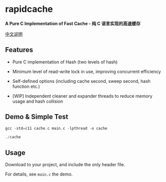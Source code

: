 # rapidcache
**A Pure C Implementation of Fast Cache - 纯 C 语言实现的高速缓存**

[中文说明](/README_CN.md)

## Features

- Pure C implementation of Hash (two levels of hash) 

- Minimum level of read-write lock in use, improving concurrent efficiency 

- Self-defined options (including cache second, sweep second, hash function etc.)

- [WIP] Independent cleaner and expander threads to reduce memory usage and hash collision


## Demo & Simple Test

```C
gcc -std=c11 cache.c main.c -lpthread -o cache

./cache
```

## Usage

Download to your project, and include the only header file.

For details, see `main.c` the demo.